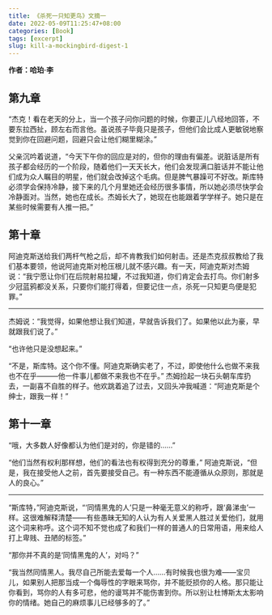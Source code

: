 ```yaml
---
title: 《杀死一只知更鸟》文摘一
date: 2022-05-09T11:25:47+08:00
categories: [Book]
tags: [excerpt]
slug: kill-a-mockingbird-digest-1
---
```


**作者：哈珀·李**

## 第九章

“杰克！看在老天的分上，当一个孩子问你问题的时候，你要正儿八经地回答，不要东拉西扯，顾左右而言他。虽说孩子毕竟只是孩子，但他们会比成人更敏锐地察觉到你在回避问题，回避只会让他们糊里糊涂。” 

父亲沉吟着说道，“今天下午你的回应是对的，但你的理由有偏差。说脏话是所有孩子都会经历的一个阶段，随着他们一天天长大，他们会发现满口脏话并不能让他们成为众人瞩目的明星，他们就会改掉这个毛病。但是脾气暴躁可不好改。斯库特必须学会保持冷静，接下来的几个月里她还会经历很多事情，所以她必须尽快学会冷静面对。当然，她也在成长。杰姆长大了，她现在也能跟着学学样子。她只是在某些时候需要有人推一把。”

## 第十章

阿迪克斯送给我们两杆气枪之后，却不肯教我们如何射击。还是杰克叔叔教给了我们基本要领，他说阿迪克斯对枪压根儿就不感兴趣。有一天，阿迪克斯对杰姆说：“我宁愿让你们在后院射易拉罐，不过我知道，你们肯定会去打鸟。你们射多少冠蓝鸦都没关系，只要你们能打得着，但要记住一点，杀死一只知更鸟便是犯罪。”

---

杰姆说：“我觉得，如果他想让我们知道，早就告诉我们了。如果他以此为豪，早就跟我们说了。”

“也许他只是没想起来。”

“不是，斯库特。这个你不懂。阿迪克斯确实老了，不过，即使他什么也做不来我也不在乎———他一件事儿都做不来我也不在乎。” 杰姆捡起一块石头朝车库扔去，一副喜不自胜的样子。他欢跳着追了过去，又回头冲我喊道：“阿迪克斯是个绅士，跟我一样！”

## 第十一章

“哦，大多数人好像都认为他们是对的，你是错的……”

“他们当然有权利那样想，他们的看法也有权得到充分的尊重，” 阿迪克斯说，“但是，我在接受他人之前，首先要接受自己。有一种东西不能遵循从众原则，那就是人的良心。”

---

“斯库特，”阿迪克斯说，“‘同情黑鬼的人’只是一种毫无意义的称呼，跟‘鼻涕虫’一样。这很难解释清楚——有些愚昧无知的人认为有人关爱黑人胜过关爱他们，就用这个词来称呼。这个词不知不觉也成了和我们一样的普通人的日常用语，用来给人打上卑贱、丑陋的标签。”

“那你并不真的是‘同情黑鬼的人’，对吗？”

“我当然同情黑人。我尽自己所能去爱每一个人……有时候我也很为难——宝贝儿，如果别人把那当成一个侮辱性的字眼来骂你，并不能贬损你的人格。那只能让你看到，骂你的人有多可悲，他的谩骂并不能伤害到你。所以别让杜博斯太太影响你的情绪。她自己的麻烦事儿已经够多的了。”